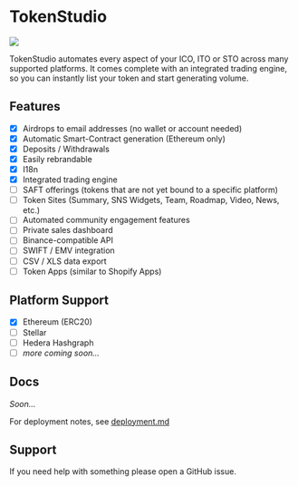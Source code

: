# TokenStudio

<a href="https://circleci.com/gh/newart-tech/tokenstudio/tree/develop" alt="Build Status"><img src="https://img.shields.io/circleci/project/github/newart-tech/tokenstudio/develop.svg" /></a>

TokenStudio automates every aspect of your ICO, ITO or STO across many supported platforms. It comes complete with an integrated trading engine, so you can instantly list your token and start generating volume.

## Features

* [x] Airdrops to email addresses (no wallet or account needed)
* [x] Automatic Smart-Contract generation (Ethereum only)
* [x] Deposits / Withdrawals
* [x] Easily rebrandable
* [x] I18n
* [x] Integrated trading engine
* [ ] SAFT offerings (tokens that are not yet bound to a specific platform)
* [ ] Token Sites (Summary, SNS Widgets, Team, Roadmap, Video, News, etc.)
* [ ] Automated community engagement features
* [ ] Private sales dashboard
* [ ] Binance-compatible API
* [ ] SWIFT / EMV integration
* [ ] CSV / XLS data export
* [ ] Token Apps (similar to Shopify Apps)

## Platform Support

* [x] Ethereum (ERC20)
* [ ] Stellar
* [ ] Hedera Hashgraph
* [ ] _more coming soon..._

## Docs

_Soon..._

For deployment notes, see [deployment.md](https://github.com/newart-tech/tokenstudio/blob/develop/deployment.md)

## Support

If you need help with something please open a GitHub issue.

